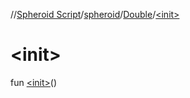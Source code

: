 //[Spheroid Script](../../index.md)/[spheroid](../index.md)/[Double](index.md)/[&lt;init&gt;](-init-.md)



# &lt;init&gt;  
 
fun [&lt;init&gt;](-init-.md)()  



